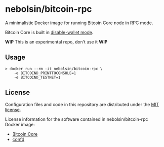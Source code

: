nebolsin/bitcoin-rpc
====================

A minimalistic Docker image for running Bitcoin Core node in RPC mode.

Bitcoin Core is built in [disable-wallet mode](https://github.com/bitcoin/bitcoin/blob/master/doc/build-unix.md#disable-wallet-mode).

**WIP** This is an experimental repo, don't use it **WIP**

Usage
-----

```shell
> docker run --rm -it nebolsin/bitcoin-rpc \
    -e BITCOIND_PRINTTOCONSOLE=1 
    -e BITCOIND_TESTNET=1
```

License
-------

Configuration files and code in this repository are distributed under the
[MIT license](LICENSE).

License information for the software contained in nebolsin/bitcoin-rpc
Docker image:

* [Bitcoin Core](https://github.com/bitcoin/bitcoin/blob/master/COPYING)
* [confd](https://github.com/kelseyhightower/confd/blob/master/LICENSE)

